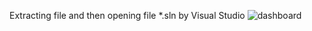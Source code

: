 Extracting file and then opening file *.sln by Visual Studio
![dashboard](https://user-images.githubusercontent.com/57307283/127101357-813482d2-395a-4a34-a45f-5448fa70b562.PNG)

